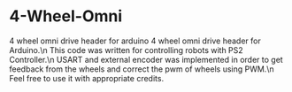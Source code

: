 # 4-Wheel-Omni
4 wheel omni drive header for arduino
4 wheel omni drive header for Arduino.\n
This code was written for controlling robots with PS2 Controller.\n
USART and external encoder was implemented in order to get feedback from the wheels and correct the pwm of wheels using PWM.\n
Feel free to use it with appropriate credits.

